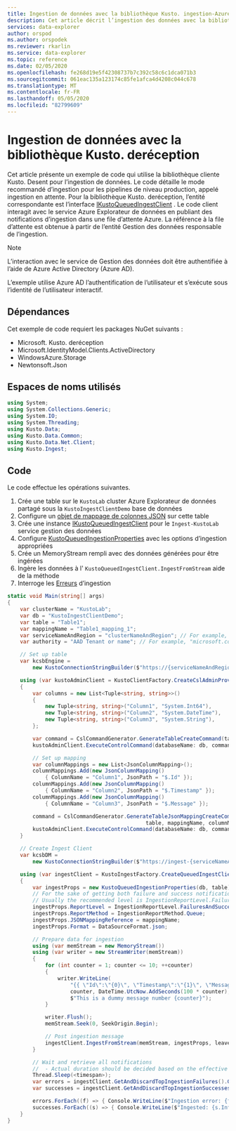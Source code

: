 ```yaml
---
title: Ingestion de données avec la bibliothèque Kusto. ingestion-Azure Explorateur de données
description: Cet article décrit l’ingestion des données avec la bibliothèque Kusto. ingestion d’Azure Explorateur de données.
services: data-explorer
author: orspod
ms.author: orspodek
ms.reviewer: rkarlin
ms.service: data-explorer
ms.topic: reference
ms.date: 02/05/2020
ms.openlocfilehash: fe268d19e5f42308737b7c392c58c6c1dca071b3
ms.sourcegitcommit: 061eac135a123174c85fe1afca4d4208c044c678
ms.translationtype: MT
ms.contentlocale: fr-FR
ms.lasthandoff: 05/05/2020
ms.locfileid: "82799609"
---
```

# <a name="data-ingestion-with-the-kustoingest-library"></a>Ingestion de données avec la bibliothèque Kusto. deréception

Cet article présente un exemple de code qui utilise la bibliothèque cliente Kusto. Desent pour l’ingestion de données. Le code détaille le mode recommandé d’ingestion pour les pipelines de niveau production, appelé ingestion en attente. Pour la bibliothèque Kusto. deréception, l’entité correspondante est l’interface [IKustoQueuedIngestClient](kusto-ingest-client-reference.md#interface-ikustoqueuedingestclient) . Le code client interagit avec le service Azure Explorateur de données en publiant des notifications d’ingestion dans une file d’attente Azure. La référence à la file d’attente est obtenue à partir de l’entité Gestion des données responsable de l’ingestion. 

> [!NOTE]
> L’interaction avec le service de Gestion des données doit être authentifiée à l’aide de Azure Active Directory (Azure AD).

L’exemple utilise Azure AD l’authentification de l’utilisateur et s’exécute sous l’identité de l’utilisateur interactif.

## <a name="dependencies"></a>Dépendances

Cet exemple de code requiert les packages NuGet suivants :
* Microsoft. Kusto. deréception
* Microsoft.IdentityModel.Clients.ActiveDirectory
* WindowsAzure.Storage
* Newtonsoft.Json

## <a name="namespaces-used"></a>Espaces de noms utilisés

```csharp
using System;
using System.Collections.Generic;
using System.IO;
using System.Threading;
using Kusto.Data;
using Kusto.Data.Common;
using Kusto.Data.Net.Client;
using Kusto.Ingest;
```

## <a name="code"></a>Code

Le code effectue les opérations suivantes.
1. Crée une table sur le `KustoLab` cluster Azure Explorateur de données partagé sous la `KustoIngestClientDemo` base de données
2. Configure un [objet de mappage de colonnes JSON](../../management/create-ingestion-mapping-command.md) sur cette table
3. Crée une instance [IKustoQueuedIngestClient](kusto-ingest-client-reference.md#interface-ikustoqueuedingestclient) pour le `Ingest-KustoLab` service gestion des données
4. Configure [KustoQueuedIngestionProperties](kusto-ingest-client-reference.md#class-kustoqueuedingestionproperties) avec les options d’ingestion appropriées
5. Crée un MemoryStream rempli avec des données générées pour être ingérées
6. Ingère les données à l' `KustoQueuedIngestClient.IngestFromStream` aide de la méthode
7. Interroge les [Erreurs](kusto-ingest-client-status.md#tracking-ingestion-status-kustoqueuedingestclient) d’ingestion

```csharp
static void Main(string[] args)
{
    var clusterName = "KustoLab";
    var db = "KustoIngestClientDemo";
    var table = "Table1";
    var mappingName = "Table1_mapping_1";
    var serviceNameAndRegion = "clusterNameAndRegion"; // For example, "mycluster.westus"
    var authority = "AAD Tenant or name"; // For example, "microsoft.com"

    // Set up table
    var kcsbEngine =
        new KustoConnectionStringBuilder($"https://{serviceNameAndRegion}.kusto.windows.net").WithAadUserPromptAuthentication(authority: $"{authority}");

    using (var kustoAdminClient = KustoClientFactory.CreateCslAdminProvider(kcsbEngine))
    {
        var columns = new List<Tuple<string, string>>()
        {
            new Tuple<string, string>("Column1", "System.Int64"),
            new Tuple<string, string>("Column2", "System.DateTime"),
            new Tuple<string, string>("Column3", "System.String"),
        };

        var command = CslCommandGenerator.GenerateTableCreateCommand(table, columns);
        kustoAdminClient.ExecuteControlCommand(databaseName: db, command: command);

        // Set up mapping
        var columnMappings = new List<JsonColumnMapping>();
        columnMappings.Add(new JsonColumnMapping()
            { ColumnName = "Column1", JsonPath = "$.Id" });
        columnMappings.Add(new JsonColumnMapping()
            { ColumnName = "Column2", JsonPath = "$.Timestamp" });
        columnMappings.Add(new JsonColumnMapping()
            { ColumnName = "Column3", JsonPath = "$.Message" });

        command = CslCommandGenerator.GenerateTableJsonMappingCreateCommand(
                                            table, mappingName, columnMappings);
        kustoAdminClient.ExecuteControlCommand(databaseName: db, command: command);
    }

    // Create Ingest Client
    var kcsbDM =
        new KustoConnectionStringBuilder($"https://ingest-{serviceNameAndRegion}.kusto.windows.net").WithAadUserPromptAuthentication(authority: $"{authority}");

    using (var ingestClient = KustoIngestFactory.CreateQueuedIngestClient(kcsbDM))
    {
        var ingestProps = new KustoQueuedIngestionProperties(db, table);
        // For the sake of getting both failure and success notifications we set this to IngestionReportLevel.FailuresAndSuccesses
        // Usually the recommended level is IngestionReportLevel.FailuresOnly
        ingestProps.ReportLevel = IngestionReportLevel.FailuresAndSuccesses;
        ingestProps.ReportMethod = IngestionReportMethod.Queue;
        ingestProps.JSONMappingReference = mappingName;
        ingestProps.Format = DataSourceFormat.json;

        // Prepare data for ingestion
        using (var memStream = new MemoryStream())
        using (var writer = new StreamWriter(memStream))
        {
            for (int counter = 1; counter <= 10; ++counter)
            {
                writer.WriteLine(
                    "{{ \"Id\":\"{0}\", \"Timestamp\":\"{1}\", \"Message\":\"{2}\" }}",
                    counter, DateTime.UtcNow.AddSeconds(100 * counter),
                    $"This is a dummy message number {counter}");
            }

            writer.Flush();
            memStream.Seek(0, SeekOrigin.Begin);

            // Post ingestion message
            ingestClient.IngestFromStream(memStream, ingestProps, leaveOpen: true);
        }

        // Wait and retrieve all notifications
        //  - Actual duration should be decided based on the effective Ingestion Batching Policy set on the table/database
        Thread.Sleep(<timespan>);
        var errors = ingestClient.GetAndDiscardTopIngestionFailures().GetAwaiter().GetResult();
        var successes = ingestClient.GetAndDiscardTopIngestionSuccesses().GetAwaiter().GetResult();

        errors.ForEach((f) => { Console.WriteLine($"Ingestion error: {f.Info.Details}"); });
        successes.ForEach((s) => { Console.WriteLine($"Ingested: {s.Info.IngestionSourcePath}"); });
    }
}
```
